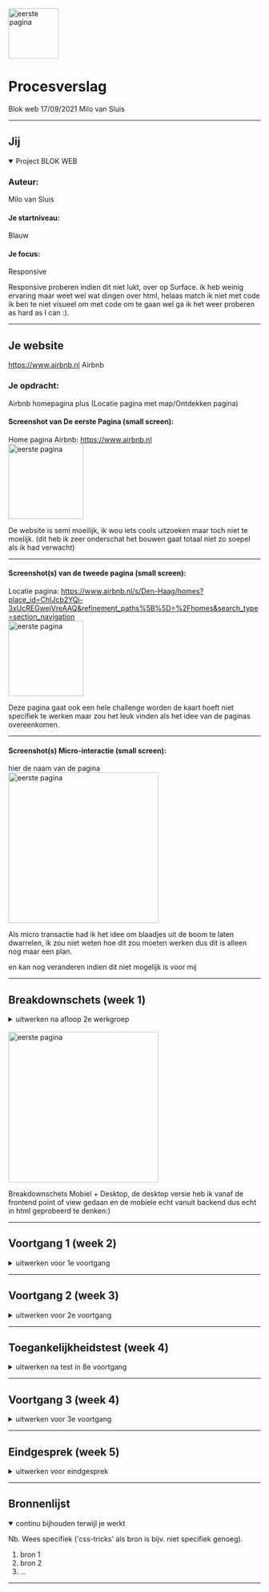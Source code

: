 <img src="https://user-images.githubusercontent.com/38405579/133743564-b901506f-2068-4f3d-af27-339beffbc174.png" width="100px" alt="eerste pagina">

# Procesverslag 
Blok web 17/09/2021 Milo van Sluis 

------------------------------------------------------------------------------------------------------------------------------------------------------------------

## Jij

<details open>
<summary>Project BLOK WEB </summary>

### Auteur:
Milo van Sluis

#### Je startniveau:
Blauw

#### Je focus:
Responsive
 
</details>
Responsive proberen indien dit niet lukt, over op Surface. ik heb weinig ervaring maar weet wel wat dingen over html, helaas match ik niet met code ik ben te niet visueel om met code om te gaan wel ga ik het weer proberen as hard as I can :).

------------------------------------------------------------------------------------------------------------------------------------------------------------------



## Je website

https://www.airbnb.nl
Airbnb

### Je opdracht:
Airbnb homepagina plus (Locatie pagina met map/Ontdekken pagina)

#### Screenshot van De eerste Pagina (small screen): 
Home pagina Airbnb: https://www.airbnb.nl
<br><img src="https://user-images.githubusercontent.com/38405579/133746467-588f64ab-9e50-4c22-9386-152605784500.png" width="150px" alt="eerste pagina"><br>

De website is semi moeilijk, ik wou iets cools uitzoeken maar toch niet te moelijk. (dit heb ik zeer onderschat het bouwen gaat totaal niet zo soepel als ik had verwacht)

------------------------------------------------------------------------------------------------------------------------------------------------------------------

#### Screenshot(s) van de tweede pagina (small screen):
Locatie pagina:  https://www.airbnb.nl/s/Den-Haag/homes?place_id=ChIJcb2YQi-3xUcREGwejVreAAQ&refinement_paths%5B%5D=%2Fhomes&search_type=section_navigation
<br><img src="https://user-images.githubusercontent.com/38405579/133746456-efe6d51f-8bb7-4ec8-b85b-9a39b45f38df.png" width="150px" alt="eerste pagina"><br>

Deze pagina gaat ook een hele challenge worden de kaart hoeft niet specifiek te werken maar zou het leuk vinden als het idee van de paginas overeenkomen.
 
 
------------------------------------------------------------------------------------------------------------------------------------------------------------------
 
 
#### Screenshot(s) Micro-interactie (small screen):
hier de naam van de pagina 
<br><img src="https://user-images.githubusercontent.com/38405579/133742744-fe3bca65-7919-41e7-8b9e-c5056a53d711.jpg" width="300px" alt="eerste pagina"><br>


Als micro transactie had ik het idee om blaadjes uit de 
boom te laten dwarrelen, ik zou niet weten hoe dit 
zou moeten werken dus dit is alleen nog maar een plan.

en kan nog veranderen indien dit niet mogelijk is voor mij

</details>


------------------------------------------------------------------------------------------------------------------------------------------------------------------


## Breakdownschets (week 1)

<details>
<summary>uitwerken na afloop 2e werkgroep</summary>

### de hele pagina: 
 

</details>
<br><img src="https://user-images.githubusercontent.com/38405579/133742704-014ae7d7-5cae-4e8c-bcbe-7f6ef5241633.jpg" width="300px" alt="eerste pagina"><br>

Breakdownschets Mobiel + Desktop, de desktop versie heb ik vanaf de frontend point of view gedaan en de mobiele echt vanuit backend dus echt in html geprobeerd te denken:)



------------------------------------------------------------------------------------------------------------------------------------------------------------------

## Voortgang 1 (week 2)

<details>
<summary>uitwerken voor 1e voortgang</summary>
 
<br><img src="https://user-images.githubusercontent.com/38405579/133742736-ffbe3703-c6ca-4288-8b73-d707407c7c09.jpg" width="300px" alt="eerste pagina"><br>

### Stand van zaken
hier dit ging goed & dit was lastig (neem ook screenshots op van delen van je website en code)


### Agenda voor meeting
samen met je groepje opstellen

| student 1      | student 2          | student 3    | student 4        |
| ---            | ---                | ---          | ---              |
| dit bespreken  | en dit             | en ik dit    | en dan ik dat    |
| en dat ook nog | dit als er tijd is | nog een punt | dit wil ik zeker |
| ...            | ...                | ...          | ...              |


### Verslag van meeting
hier na afloop snel de uitkomsten van de meeting vastleggen

- punt 1
- punt 2
- nog een punt
- ...




</details>


------------------------------------------------------------------------------------------------------------------------------------------------------------------


## Voortgang 2 (week 3)

<details>
<summary>uitwerken voor 2e voortgang</summary>
 
<br><img src="https://user-images.githubusercontent.com/38405579/133742739-6adea77e-37ed-466d-8093-9c96afe9aad2.jpg" width="300px" alt="eerste pagina"><br>

### Stand van zaken
hier dit ging goed & dit was lastig (neem ook screenshots op van delen van je website en code)


### Agenda voor meeting
samen met je groepje opstellen

| student 1      | student 2          | student 3    | student 4        |
| ---            | ---                | ---          | ---              |
| dit bespreken  | en dit             | en ik dit    | en dan ik dat    |
| en dat ook nog | dit als er tijd is | nog een punt | dit wil ik zeker |
| ...            | ...                | ...          | ...              |


### Verslag van meeting
hier na afloop snel de uitkomsten van de meeting vastleggen

- punt 1
- punt 2
- nog een punt
- ...

</details>


------------------------------------------------------------------------------------------------------------------------------------------------------------------


## Toegankelijkheidstest (week 4)

<details>
<summary>uitwerken na test in 8e voortgang</summary>

### Bevindingen
Lijst met je bevindingen die in de test naar voren kwamen:

#### Titel eerste bevinding
Hier korte omschrijving (met indien nodig een afbeelding)

Hier een omschrijving van hoe het opgelost kan worden (met indien nodig een afbeelding)


#### Titel tweede bevinding. 
Hier korte omschrijving (met indien nodig een afbeelding)

Hier een omschrijving van hoe het opgelost kan worden (met indien nodig een afbeelding)


#### Titel volgende bevinding. 
Hier korte omschrijving (met indien nodig een afbeelding)

Hier een omschrijving van hoe het opgelost kan worden (met indien nodig een afbeelding)


#### Titel nog een bevinding. 
Hier korte omschrijving (met indien nodig een afbeelding)

Hier een omschrijving van hoe het opgelost kan worden (met indien nodig een afbeelding)

</details>


------------------------------------------------------------------------------------------------------------------------------------------------------------------


## Voortgang 3 (week 4)

<details>
<summary>uitwerken voor 3e voortgang</summary>

### Stand van zaken
hier dit ging goed & dit was lastig (neem ook screenshots op van delen van je website en code)


### Agenda voor meeting
samen met je groepje opstellen

| student 1      | student 2          | student 3    | student 4        |
| ---            | ---                | ---          | ---              |
| dit bespreken  | en dit             | en ik dit    | en dan ik dat    |
| en dat ook nog | dit als er tijd is | nog een punt | dit wil ik zeker |
| ...            | ...                | ...          | ...              |


### Verslag van meeting
hier na afloop snel de uitkomsten van de meeting vastleggen

- punt 1
- punt 2
- nog een punt
- ...

</details>


------------------------------------------------------------------------------------------------------------------------------------------------------------------


## Eindgesprek (week 5)

<details>
<summary>uitwerken voor eindgesprek</summary>

### Stand van zaken
hier dit ging goed & dit was lastig (neem ook screenshots op van delen van je website en code)

### Screenshot(s)

hier screenshot(s) van je eindresultaat
 
 
 <img src="https://user-images.githubusercontent.com/38405579/133741760-dc166924-764e-4b01-b6c5-db5508d9141c.PNG" width="150px" alt="eerste pagina"><br>
<img src="https://user-images.githubusercontent.com/38405579/133742457-0df506df-fb4b-4a42-8750-bc20780b2521.PNG" width="150px" alt="eerste pagina"><br>

</details>


------------------------------------------------------------------------------------------------------------------------------------------------------------------


## Bronnenlijst

<details open>
<summary>continu bijhouden terwijl je werkt</summary>

Nb. Wees specifiek ('css-tricks' als bron is bijv. niet specifiek genoeg).

1. bron 1
2. bron 2
3. ...

</details>


------------------------------------------------------------------------------------------------------------------------------------------------------------------
